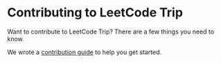 # Contributing to LeetCode Trip

Want to contribute to LeetCode Trip? There are a few things you need to know.

We wrote a [contribution guide](https://reactjs.org/contributing/how-to-contribute.html) to help you get started.
